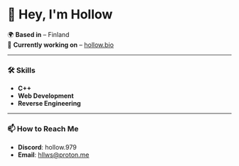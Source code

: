 # 👋 Hey, I'm Hollow

🌍 **Based in** – Finland  
🚀 **Currently working on** – [hollow.bio](https://hollow.bio)

---

### 🛠 Skills
- **C++**
- **Web Development**
- **Reverse Engineering**
---

### 📫 How to Reach Me
- **Discord**: hollow.979
- **Email**: [hllws@proton.me](mailto:hllws@proton.me)

